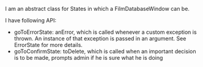 I am an abstract class for States in which a FilmDatabaseWindow can be.

I have following API: 
* goToErrorState: anError, which is called whenever a custom exception is thrown. An instance of that exception is passed in an argument. See ErrorState for more details.
* goToConfirmState: toDelete, which is called when an important decision is to be made, prompts admin if he is sure what he is doing